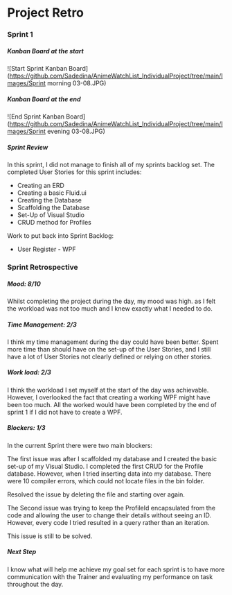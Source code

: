 # Project  Retro

### Sprint 1

##### Kanban Board at the start

![Start Sprint Kanban Board](https://github.com/Sadedina/AnimeWatchList_IndividualProject/tree/main/Images/Sprint morning 03-08.JPG)



##### Kanban Board at the end

![End Sprint Kanban Board](https://github.com/Sadedina/AnimeWatchList_IndividualProject/tree/main/Images/Sprint evening 03-08.JPG)



##### Sprint Review

In this sprint, I did not manage to finish all of my sprints backlog set. The completed User Stories for this sprint includes:

- Creating an ERD
- Creating a basic Fluid.ui
- Creating the Database
- Scaffolding the Database
- Set-Up of Visual Studio
- CRUD method for Profiles

Work to put back into Sprint Backlog: 

- User Register - WPF



### Sprint Retrospective

##### Mood: 8/10

Whilst completing the project during the day, my mood was high. as I felt the workload was not too much and I knew exactly what I needed to do.

##### Time Management: 2/3

I think my time management during the day could have been better. Spent more time than should have on the set-up of the User Stories, and I still have a lot of User Stories not clearly defined or relying on other stories.

#####  Work load: 2/3

I think the workload I set myself at the start of the day was achievable. However, I overlooked the fact that creating a working WPF might have been too much. All the worked would have been completed by the end of sprint 1 if I did not have to create a WPF.

##### Blockers: 1/3

In the current Sprint there were two main blockers:

The first issue was after I scaffolded my database and I created the basic set-up of my Visual Studio. I completed the first CRUD for the Profile database. However, when I tried inserting data into my database. There were 10 compiler errors, which could not locate files in the bin folder.

Resolved the issue by deleting the file and starting over again.

The Second issue was trying to keep the ProfileId encapsulated from the code and allowing the user to change their details without seeing an ID. However, every code I tried resulted in a query rather than an iteration.

This issue is still to be solved.

##### Next Step

I know what will help me achieve my goal set for each sprint is to have more communication with the Trainer and evaluating my performance on task throughout the day.
